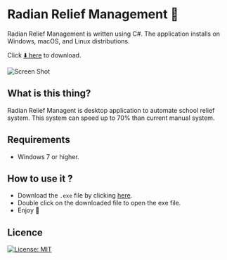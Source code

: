 # Radian Relief Management 📅

Radian Relief Management is written using C#. The application installs on Windows, macOS, and Linux distributions.

Click [ ⬇️  here](https://github.com/SahasPunchihewa/radian-relief-management/releases) to download.

![Screen Shot](https://i.ibb.co/wyJgfGq/Screenshot-242.png)

## What is this thing?

Radian Relief Managent is desktop application to automate school relief system. This system can speed up to 70% than current manual system.

## Requirements
- Windows 7 or higher.

## How to use it ?

- Download the `.exe` file by clicking [here](https://github.com/SahasPunchihewa/radian-relief-management/releases).
- Double click on the downloaded file to open the exe file.
- Enjoy 💫

## Licence

[![License: MIT](https://img.shields.io/badge/License-MIT-yellow.svg)](https://opensource.org/licenses/MIT)